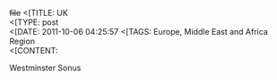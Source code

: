 ~~file~~
<[TITLE: 	UK	
<[TYPE: 	post	
<[DATE: 	2011-10-06 04:25:57	
<[TAGS: 	Europe, Middle East and Africa Region	
<[CONTENT: 	



Westminster Sonus



